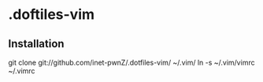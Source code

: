 # .doftiles-vim
## Installation
git clone git://github.com/inet-pwnZ/.dotfiles-vim/ ~/.vim/
ln -s ~/.vim/vimrc ~/.vimrc

